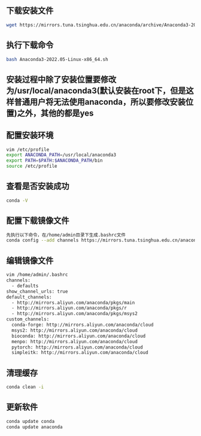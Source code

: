 
## 下载安装文件

```sh
wget https://mirrors.tuna.tsinghua.edu.cn/anaconda/archive/Anaconda3-2022.05-Linux-x86_64.sh
```

## 执行下载命令

```sh
bash Anaconda3-2022.05-Linux-x86_64.sh
```

## 安装过程中除了安装位置要修改为/usr/local/anaconda3(默认安装在root下，但是这样普通用户将无法使用anaconda，所以要修改安装位置)之外，其他的都是yes
## 配置安装环境

```sh
vim /etc/profile
export ANACONDA_PATH=/usr/local/anaconda3
export PATH=$PATH:$ANACONDA_PATH/bin
source /etc/profile
```

## 查看是否安装成功

```sh
conda -V
```

## 配置下载镜像文件

```sh
先执行以下命令，在/home/admin目录下生成.bashrc文件
conda config --add channels https://mirrors.tuna.tsinghua.edu.cn/anaconda/pkgs/main
```

## 编辑镜像文件

```sh
vim /home/admin/.bashrc
channels:
  - defaults
show_channel_urls: true
default_channels:
  - http://mirrors.aliyun.com/anaconda/pkgs/main
  - http://mirrors.aliyun.com/anaconda/pkgs/r
  - http://mirrors.aliyun.com/anaconda/pkgs/msys2
custom_channels:
  conda-forge: http://mirrors.aliyun.com/anaconda/cloud
  msys2: http://mirrors.aliyun.com/anaconda/cloud
  bioconda: http://mirrors.aliyun.com/anaconda/cloud
  menpo: http://mirrors.aliyun.com/anaconda/cloud
  pytorch: http://mirrors.aliyun.com/anaconda/cloud
  simpleitk: http://mirrors.aliyun.com/anaconda/cloud
```

## 清理缓存

```sh
conda clean -i
```

## 更新软件

```sh
conda update conda
conda update anaconda
```